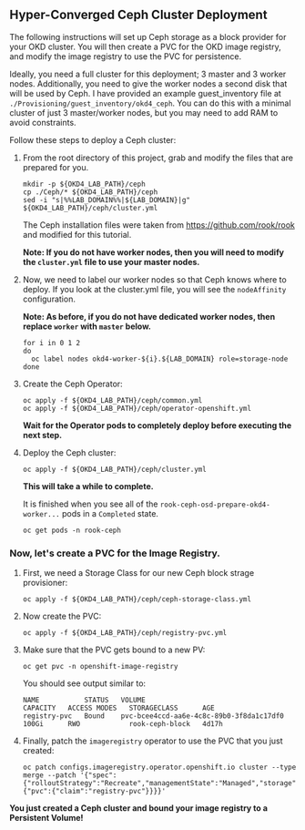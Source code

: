 ## Hyper-Converged Ceph Cluster Deployment

The following instructions will set up Ceph storage as a block provider for your OKD cluster.  You will then create a PVC for the OKD image registry, and modify the image registry to use the PVC for persistence.

Ideally, you need a full cluster for this deployment; 3 master and 3 worker nodes.  Additionally, you need to give the worker nodes a second disk that will be used by Ceph.  I have provided an example guest_inventory file at `./Provisioning/guest_inventory/okd4_ceph`.  You can do this with a minimal cluster of just 3 master/worker nodes, but you may need to add RAM to avoid constraints.

Follow these steps to deploy a Ceph cluster:

1. From the root directory of this project, grab and modify the files that are prepared for you.

       mkdir -p ${OKD4_LAB_PATH}/ceph
       cp ./Ceph/* ${OKD4_LAB_PATH}/ceph
       sed -i "s|%%LAB_DOMAIN%%|${LAB_DOMAIN}|g" ${OKD4_LAB_PATH}/ceph/cluster.yml

    The Ceph installation files were taken from https://github.com/rook/rook and modified for this tutorial.

    __Note: If you do not have worker nodes, then you will need to modify the `cluster.yml` file to use your master nodes.__

1. Now, we need to label our worker nodes so that Ceph knows where to deploy.  If you look at the cluster.yml file, you will see the `nodeAffinity` configuration.

    __Note: As before, if you do not have dedicated worker nodes, then replace `worker` with `master` below.__

       for i in 0 1 2
       do
         oc label nodes okd4-worker-${i}.${LAB_DOMAIN} role=storage-node
       done

1. Create the Ceph Operator:

       oc apply -f ${OKD4_LAB_PATH}/ceph/common.yml
       oc apply -f ${OKD4_LAB_PATH}/ceph/operator-openshift.yml

    __Wait for the Operator pods to completely deploy before executing the next step.__

1. Deploy the Ceph cluster:

       oc apply -f ${OKD4_LAB_PATH}/ceph/cluster.yml

    __This will take a while to complete.__  
    
    It is finished when you see all of the `rook-ceph-osd-prepare-okd4-worker...` pods in a `Completed` state.

       oc get pods -n rook-ceph

### Now, let's create a PVC for the Image Registry.

1. First, we need a Storage Class for our new Ceph block strage provisioner:

       oc apply -f ${OKD4_LAB_PATH}/ceph/ceph-storage-class.yml

1. Now create the PVC:

       oc apply -f ${OKD4_LAB_PATH}/ceph/registry-pvc.yml

1. Make sure that the PVC gets bound to a new PV:

       oc get pvc -n openshift-image-registry

    You should see output similar to:

       NAME           STATUS   VOLUME                                     CAPACITY   ACCESS MODES   STORAGECLASS      AGE
       registry-pvc   Bound    pvc-bcee4ccd-aa6e-4c8c-89b0-3f8da1c17df0   100Gi      RWO            rook-ceph-block   4d17h

1. Finally, patch the `imageregistry` operator to use the PVC that you just created:

       oc patch configs.imageregistry.operator.openshift.io cluster --type merge --patch '{"spec":{"rolloutStrategy":"Recreate","managementState":"Managed","storage":{"pvc":{"claim":"registry-pvc"}}}}'

__You just created a Ceph cluster and bound your image registry to a Persistent Volume!__